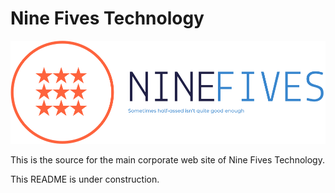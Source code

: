 # Nine Fives Technology
![Alt text TBA](nine-fives-low-resolution-logo-color-on-transparent-background.png)

This is the source for the main corporate web site of Nine Fives Technology.

This README is under construction.

